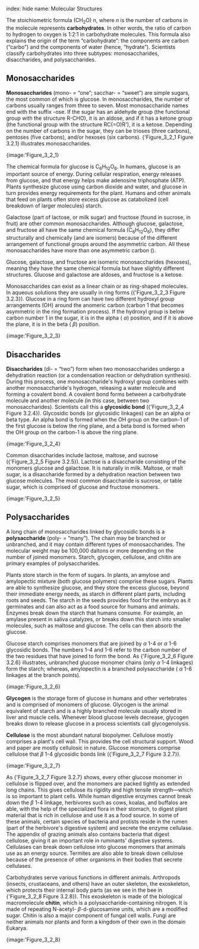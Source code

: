 index: hide
name: Molecular Structures

The stoichiometric formula (CH<sub>2</sub>O) *n*, where  *n* is the number of carbons in the molecule represents  **carbohydrates**. In other words, the ratio of carbon to hydrogen to oxygen is 1:2:1 in carbohydrate molecules. This formula also explains the origin of the term “carbohydrate”: the components are carbon (“carbo”) and the components of water (hence, “hydrate”). Scientists classify carbohydrates into three subtypes: monosaccharides, disaccharides, and polysaccharides.

## Monosaccharides

 **Monosaccharides** (mono- = “one”; sacchar- = “sweet”) are simple sugars, the most common of which is glucose. In monosaccharides, the number of carbons usually ranges from three to seven. Most monosaccharide names end with the suffix -ose. If the sugar has an aldehyde group (the functional group with the structure R-CHO), it is an aldose, and if it has a ketone group (the functional group with the structure RC(=O)R'), it is a ketose. Depending on the number of carbons in the sugar, they can be trioses (three carbons), pentoses (five carbons), and/or hexoses (six carbons). {'Figure_3_2_1 Figure 3.2.1} illustrates monosaccharides.


{image:'Figure_3_2_1}
        

The chemical formula for glucose is C<sub>6</sub>H<sub>12</sub>O<sub>6</sub>. In humans, glucose is an important source of energy. During cellular respiration, energy releases from glucose, and that energy helps make adenosine triphosphate (ATP). Plants synthesize glucose using carbon dioxide and water, and glucose in turn provides energy requirements for the plant. Humans and other animals that feed on plants often store excess glucose as catabolized (cell breakdown of larger molecules) starch.

Galactose (part of lactose, or milk sugar) and fructose (found in sucrose, in fruit) are other common monosaccharides. Although glucose, galactose, and fructose all have the same chemical formula (C<sub>6</sub>H<sub>12</sub>O<sub>6</sub>), they differ structurally and chemically (and are isomers) because of the different arrangement of functional groups around the asymmetric carbon. All these monosaccharides have more than one asymmetric carbon ().

Glucose, galactose, and fructose are isomeric monosaccharides (hexoses), meaning they have the same chemical formula but have slightly different structures. Glucose and galactose are aldoses, and fructose is a ketose.

Monosaccharides can exist as a linear chain or as ring-shaped molecules. In aqueous solutions they are usually in ring forms ({'Figure_3_2_3 Figure 3.2.3}). Glucose in a ring form can have two different hydroxyl group arrangements (OH) around the anomeric carbon (carbon 1 that becomes asymmetric in the ring formation process). If the hydroxyl group is below carbon number 1 in the sugar, it is in the alpha ( *α*) position, and if it is above the plane, it is in the beta ( *β*) position.


{image:'Figure_3_2_3}
        

## Disaccharides

 **Disaccharides** (di- = “two”) form when two monosaccharides undergo a dehydration reaction (or a condensation reaction or dehydration synthesis). During this process, one monosaccharide's hydroxyl group combines with another monosaccharide's hydrogen, releasing a water molecule and forming a covalent bond. A covalent bond forms between a carbohydrate molecule and another molecule (in this case, between two monosaccharides). Scientists call this a  **glycosidic bond** ({'Figure_3_2_4 Figure 3.2.4}). Glycosidic bonds (or glycosidic linkages) can be an alpha or beta type. An alpha bond is formed when the OH group on the carbon-1 of the first glucose is below the ring plane, and a beta bond is formed when the OH group on the carbon-1 is above the ring plane.


{image:'Figure_3_2_4}
        

Common disaccharides include lactose, maltose, and sucrose ({'Figure_3_2_5 Figure 3.2.5}). Lactose is a disaccharide consisting of the monomers glucose and galactose. It is naturally in milk. Maltose, or malt sugar, is a disaccharide formed by a dehydration reaction between two glucose molecules. The most common disaccharide is sucrose, or table sugar, which is comprised of glucose and fructose monomers.


{image:'Figure_3_2_5}
        

## Polysaccharides

A long chain of monosaccharides linked by glycosidic bonds is a  **polysaccharide** (poly- = “many”). The chain may be branched or unbranched, and it may contain different types of monosaccharides. The molecular weight may be 100,000 daltons or more depending on the number of joined monomers. Starch, glycogen, cellulose, and chitin are primary examples of polysaccharides.

Plants store starch in the form of sugars. In plants, an amylose and amylopectic mixture (both glucose polymers) comprise these sugars. Plants are able to synthesize glucose, and they store the excess glucose, beyond their immediate energy needs, as starch in different plant parts, including roots and seeds. The starch in the seeds provides food for the embryo as it germinates and can also act as a food source for humans and animals. Enzymes break down the starch that humans consume. For example, an amylase present in saliva catalyzes, or breaks down this starch into smaller molecules, such as maltose and glucose. The cells can then absorb the glucose.

Glucose starch comprises monomers that are joined by  *α* 1-4 or  *α* 1-6 glycosidic bonds. The numbers 1-4 and 1-6 refer to the carbon number of the two residues that have joined to form the bond. As {'Figure_3_2_6 Figure 3.2.6} illustrates, unbranched glucose monomer chains (only  *α* 1-4 linkages) form the starch; whereas, amylopectin is a branched polysaccharide ( *α* 1-6 linkages at the branch points).


{image:'Figure_3_2_6}
        

 **Glycogen** is the storage form of glucose in humans and other vertebrates and is comprised of monomers of glucose. Glycogen is the animal equivalent of starch and is a highly branched molecule usually stored in liver and muscle cells. Whenever blood glucose levels decrease, glycogen breaks down to release glucose in a process scientists call glycogenolysis.

 **Cellulose** is the most abundant natural biopolymer. Cellulose mostly comprises a plant's cell wall. This provides the cell structural support. Wood and paper are mostly cellulosic in nature. Glucose monomers comprise cellulose that  *β* 1-4 glycosidic bonds link ({'Figure_3_2_7 Figure 3.2.7}).


{image:'Figure_3_2_7}
        

As {'Figure_3_2_7 Figure 3.2.7} shows, every other glucose monomer in cellulose is flipped over, and the monomers are packed tightly as extended long chains. This gives cellulose its rigidity and high tensile strength—which is so important to plant cells. While human digestive enzymes cannot break down the  *β* 1-4 linkage, herbivores such as cows, koalas, and buffalos are able, with the help of the specialized flora in their stomach, to digest plant material that is rich in cellulose and use it as a food source. In some of these animals, certain species of bacteria and protists reside in the rumen (part of the herbivore's digestive system) and secrete the enzyme cellulase. The appendix of grazing animals also contains bacteria that digest cellulose, giving it an important role in ruminants' digestive systems. Cellulases can break down cellulose into glucose monomers that animals use as an energy source. Termites are also able to break down cellulose because of the presence of other organisms in their bodies that secrete cellulases.

Carbohydrates serve various functions in different animals. Arthropods (insects, crustaceans, and others) have an outer skeleton, the exoskeleton, which protects their internal body parts (as we see in the bee in {'Figure_3_2_8 Figure 3.2.8}). This exoskeleton is made of the biological macromolecule  **chitin**, which is a polysaccharide-containing nitrogen. It is made of repeating N-acetyl- *β*-d-glucosamine units, which are a modified sugar. Chitin is also a major component of fungal cell walls. Fungi are neither animals nor plants and form a kingdom of their own in the domain Eukarya.


{image:'Figure_3_2_8}
        
